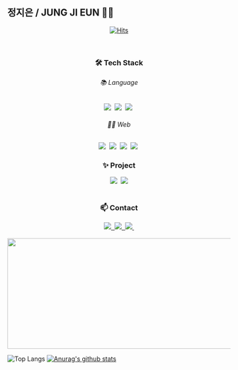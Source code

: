 ## 정지은 / JUNG JI EUN 🙋‍♀️

<p align="center">
  <a href="https://hits.seeyoufarm.com">
    <img src="https://hits.seeyoufarm.com/api/count/incr/badge.svg?url=https%3A%2F%2Fgithub.com%2Fzlrl0&count_bg=%23FEF7D8&title_bg=%23FFDEDE&icon=&icon_color=%23FFFFFF&title=hits&edge_flat=false" alt="Hits">
  </a>
</p>

<br>

<h3 align="center">🛠 Tech Stack</h3>

<h6 align="center">📚 Language</h6>
<div align="center">
  <img src="https://img.shields.io/badge/python-3670A0?style=for-the-badge&logo=python&logoColor=ffdd54" />&nbsp
  <img src="https://img.shields.io/badge/PyCharm-239120?style=for-the-badge&logo=PyCharm&logoColor=white" />&nbsp
  <img src="https://img.shields.io/badge/c++-%2300599C.svg?style=for-the-badge&logo=c%2B%2B&logoColor=white" />&nbsp
</div>

<h6 align="center">👩‍💻 Web</h6>
<div align="center">
  <img src="https://img.shields.io/badge/html5-E34F26.svg?style=for-the-badge&logo=html5&logoColor=white" />&nbsp
  <img src="https://img.shields.io/badge/javascript-F7DF1E.svg?style=for-the-badge&logo=javascript&logoColor=20232a" />&nbsp
  <img src="https://img.shields.io/badge/css3-1572B6.svg?style=for-the-badge&logo=css3&logoColor=white" />&nbsp
  <img src="https://img.shields.io/badge/figma-F24E1E.svg?style=for-the-badge&logo=figma&logoColor=white" />&nbsp
</div>


<h3 align="center">✨ Project</h3>
<div align="center">
  <img src="https://img.shields.io/badge/python-3670A0?style=for-the-badge&logo=python&logoColor=ffdd54" />&nbsp
  <img src="https://img.shields.io/badge/c++-%2300599C.svg?style=for-the-badge&logo=c%2B%2B&logoColor=white"/>
</div>

<br> 

<h3 align="center">📫 Contact</h3>
<div align="center">
  <a href="https://www.instagram.com/hi180102/">
    <img 
      src="https://img.shields.io/badge/instagram-E4405F?style=for-the-badge&logo=instagram&logoColor=white" />&nbsp
  </a>
  <a href="mailto:jungjieun2002@gmail.com">
    <img
      src="https://img.shields.io/badge/Gmail-D14836?style=for-the-badge&logo=gmail&logoColor=white" />&nbsp
  </a>
  <a href="mailto:skywtj@cau.ac.kr">
    <img
      src="https://img.shields.io/badge/CAU-0078D4?style=for-the-badge&logo=minutemailer&logoColor=white" />&nbsp
  </a>
</div>

<br>

<a href="https://github.com/devxb/gitanimals">
  <img src="https://render.gitanimals.org/farms/{zlrl0}" width="1000" height="250"/>
</a>




![Top Langs](https://github-readme-stats.vercel.app/api/top-langs/?username=zlrl0&layout=compact)
[![Anurag's github stats](https://github-readme-stats.vercel.app/api?username=zlrl0)](https://github.com/anuraghazra/github-readme-stats)

<!--
**zlrl0/zlrl0** is a ✨ _special_ ✨ repository because its `README.md` (this file) appears on your GitHub profile.

Here are some ideas to get you started:

- 🔭 I’m currently working on ...
- 🌱 I’m currently learning ...
- 👯 I’m looking to collaborate on ...
- 🤔 I’m looking for help with ...
- 💬 Ask me about ...
- 📫 How to reach me: ...
- 😄 Pronouns: ...
- ⚡ Fun fact: ...
-->
